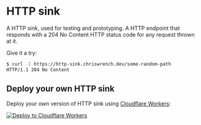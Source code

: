 # HTTP sink

A HTTP sink, used for testing and prototyping. A HTTP endpoint that responds
with a 204 No Content HTTP status code for any request thrown at it.

Give it a try:

```sh
$ curl -I https://http-sink.chriswrench.dev/some-random-path
HTTP/1.1 204 No Content

```

## Deploy your own HTTP sink

Deploy your own version of HTTP sink using [Cloudflare Workers][]:

[![Deploy to Cloudflare Workers](https://deploy.workers.cloudflare.com/button)](https://deploy.workers.cloudflare.com/?url=https://github.com/cgwrench/http-sink)

[Cloudflare Workers]: https://developers.cloudflare.com/workers/
